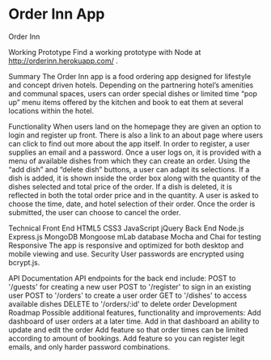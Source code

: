 # Order Inn App

Order Inn

Working Prototype
Find a working prototype with Node at http://orderinn.herokuapp.com/ . 

Summary 
The Order Inn app is a food ordering app designed for lifestyle and concept driven hotels.
Depending on the partnering hotel’s amenities and communal spaces, users can order special dishes or limited time “pop up” menu items offered by the kitchen and book to eat them at several locations within the hotel. 

Functionality
When users land on the homepage they are given an option to login and register up front. 
There is also a link to an about page where users can click to find out more about the app itself. 
In order to register,  a user supplies an email and a password.
Once a user logs on, it is provided with a menu of available dishes from which they can create an order. 
Using the “add dish” and “delete dish” buttons, a user can adapt its selections.
If a dish is added, it is shown inside the order box along with the quantity of the dishes selected and total price of the order. 
If a dish is deleted, it is reflected in both the total order price and in the quantity. 
A user is asked to choose the time, date, and hotel selection of their order. 
Once the order is submitted, the user can choose to cancel the order. 
  
Technical
Front End
HTML5
CSS3
JavaScript
jQuery
Back End
Node.js
Express.js
MongoDB
Mongoose
mLab database
Mocha and Chai for testing
Responsive
The app is responsive and optimized for both desktop and mobile viewing and use.
Security
User passwords are encrypted using bcrypt.js.

API Documentation
API endpoints for the back end include:
POST to '/guests' for creating a new user
POST to '/register' to sign in an existing user 
POST to '/orders' to create a user order
GET to '/dishes' to access available dishes
DELETE to '/orders/:id' to delete order 
Development Roadmap
Possible additional features, functionality and improvements:
Add dashboard of user orders at a later time.
Add in that dashboard an ability to update and edit the order
Add feature so that order times can be limited according to amount of bookings. 
Add feature so you can register legit emails,  and only harder password combinations. 
 





 
